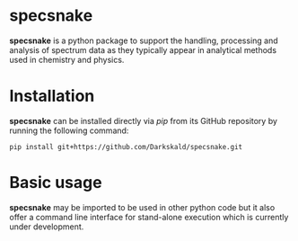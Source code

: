 specsnake
=========
**specsnake** is a python package to support the handling, processing and analysis of spectrum data as they typically 
appear in analytical methods used in chemistry and physics. 

Installation
============
**specsnake** can be installed directly via *pip* from its GitHub repository by running the following command:

``pip install git+https://github.com/Darkskald/specsnake.git``

Basic usage
===========
**specsnake** may be imported to be used in other python code but it also offer a command line interface for stand-alone
execution which is currently under development.